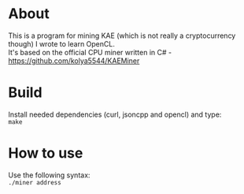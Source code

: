 # About
This is a program for mining KAE (which is not really a cryptocurrency though) I wrote to learn OpenCL.\
It's based on the official CPU miner written in C# - https://github.com/kolya5544/KAEMiner

# Build
Install needed dependencies (curl, jsoncpp and opencl) and type:\
```make```

# How to use
Use the following syntax:\
```./miner address```

